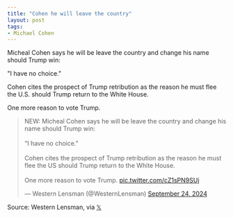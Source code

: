 ```yaml
---
title: "Cohen he will leave the country"
layout: post
tags:
- Michael Cohen
---
```


Micheal Cohen says he will be leave the country and change his name should Trump win:

"I have no choice."

Cohen cites the prospect of Trump retribution as the reason he must flee the U.S. should Trump return to the White House.

One more reason to vote Trump.

<blockquote class="twitter-tweet"><p lang="en" dir="ltr">NEW: Micheal Cohen says he will be leave the country and change his name should Trump win:<br><br>“I have no choice.&quot;<br><br>Cohen cites the prospect of Trump retribution as the reason he must flee the US should Trump return to the White House.<br><br>One more reason to vote Trump. <a href="https://t.co/cZ1sPN9SUj">pic.twitter.com/cZ1sPN9SUj</a></p>&mdash; Western Lensman (@WesternLensman) <a href="https://twitter.com/WesternLensman/status/1838727482972754077?ref_src=twsrc%5Etfw">September 24, 2024</a></blockquote> <script async src="https://platform.twitter.com/widgets.js" charset="utf-8"></script>

Source: Western Lensman, via [𝕏](https://x.com)
